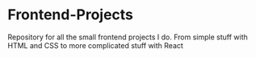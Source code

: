 # Frontend-Projects
Repository for all the small frontend projects I do. From simple stuff with HTML and CSS to more complicated stuff with React 
